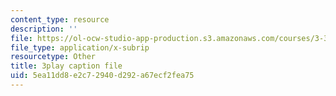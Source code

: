 ```yaml
---
content_type: resource
description: ''
file: https://ol-ocw-studio-app-production.s3.amazonaws.com/courses/3-320-atomistic-computer-modeling-of-materials-sma-5107-spring-2005/5ea11dd8e2c72940d292a67ecf2fea75_K8qD73y8jag.srt
file_type: application/x-subrip
resourcetype: Other
title: 3play caption file
uid: 5ea11dd8-e2c7-2940-d292-a67ecf2fea75
---
```

